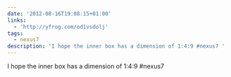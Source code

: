 ```yaml
---
date: '2012-08-16T19:08:15+01:00'
links:
  - 'http://yfrog.com/od1vsdolj'
tags:
  - nexus7
description: 'I hope the inner box has a dimension of 1:4:9 #nexus7 '
---
```

I hope the inner box has a dimension of 1:4:9 #nexus7 
